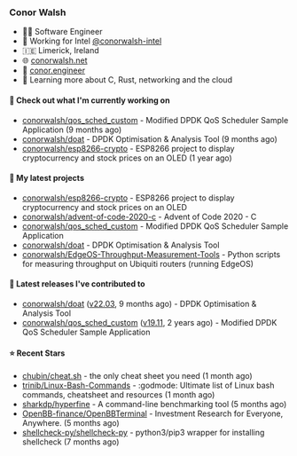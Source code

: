 ### Conor Walsh
- 👷‍♂️ Software Engineer
- 🏢 Working for Intel [@conorwalsh-intel](https://github.com/conorwalsh-intel)
- 🇮🇪 Limerick, Ireland
- 🌐 [conorwalsh.net](https://conorwalsh.net)
- 📙 [conor.engineer](https://conor.engineer)
- 🌱 Learning more about C, Rust, networking and the cloud

#### 🔨 Check out what I'm currently working on

- [conorwalsh/qos_sched_custom](https://github.com/conorwalsh/qos_sched_custom) - Modified DPDK QoS Scheduler Sample Application (9 months ago)
- [conorwalsh/doat](https://github.com/conorwalsh/doat) - DPDK Optimisation &amp; Analysis Tool (9 months ago)
- [conorwalsh/esp8266-crypto](https://github.com/conorwalsh/esp8266-crypto) - ESP8266 project to display cryptocurrency and stock prices on an OLED (1 year ago)

#### 🌱 My latest projects

- [conorwalsh/esp8266-crypto](https://github.com/conorwalsh/esp8266-crypto) - ESP8266 project to display cryptocurrency and stock prices on an OLED
- [conorwalsh/advent-of-code-2020-c](https://github.com/conorwalsh/advent-of-code-2020-c) - Advent of Code 2020 - C
- [conorwalsh/qos_sched_custom](https://github.com/conorwalsh/qos_sched_custom) - Modified DPDK QoS Scheduler Sample Application
- [conorwalsh/doat](https://github.com/conorwalsh/doat) - DPDK Optimisation &amp; Analysis Tool
- [conorwalsh/EdgeOS-Throughput-Measurement-Tools](https://github.com/conorwalsh/EdgeOS-Throughput-Measurement-Tools) - Python scripts for measuring throughput on Ubiquiti routers (running EdgeOS)

#### 🔭 Latest releases I've contributed to

- [conorwalsh/doat](https://github.com/conorwalsh/doat) ([v22.03](https://github.com/conorwalsh/doat/releases/tag/v22.03), 9 months ago) - DPDK Optimisation &amp; Analysis Tool
- [conorwalsh/qos_sched_custom](https://github.com/conorwalsh/qos_sched_custom) ([v19.11](https://github.com/conorwalsh/qos_sched_custom/releases/tag/v19.11), 2 years ago) - Modified DPDK QoS Scheduler Sample Application

#### ⭐ Recent Stars

- [chubin/cheat.sh](https://github.com/chubin/cheat.sh) - the only cheat sheet you need (1 month ago)
- [trinib/Linux-Bash-Commands](https://github.com/trinib/Linux-Bash-Commands) - :godmode: Ultimate list of Linux bash commands, cheatsheet and resources (1 month ago)
- [sharkdp/hyperfine](https://github.com/sharkdp/hyperfine) - A command-line benchmarking tool (5 months ago)
- [OpenBB-finance/OpenBBTerminal](https://github.com/OpenBB-finance/OpenBBTerminal) - Investment Research for Everyone, Anywhere. (5 months ago)
- [shellcheck-py/shellcheck-py](https://github.com/shellcheck-py/shellcheck-py) - python3/pip3 wrapper for installing shellcheck (7 months ago)
